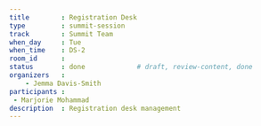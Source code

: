 ```yaml
---
title        : Registration Desk
type         : summit-session
track        : Summit Team
when_day     : Tue
when_time    : DS-2
room_id      :
status       : done             # draft, review-content, done
organizers   :
    - Jemma Davis-Smith
participants :
 - Marjorie Mohammad
description  : Registration desk management
---
```


